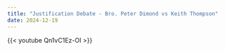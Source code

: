 ```yaml
---
title: "Justification Debate - Bro. Peter Dimond vs Keith Thompson"
date: 2024-12-19
---
```


{{< youtube Qn1vC1Ez-OI >}}
